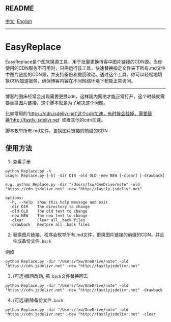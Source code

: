 ## README
[中文](Readme_zh.md), [English](Readme_en.md)

---

# EasyReplace

EasyReplace是个图床换源工具，用于批量更换博客中图片链接的CDN源。当你使用的CDN服务不可用时，只需运行该工具，快速替换指定文件夹下所有.md文件中图片链接的CDN源，并支持备份和撤回改动。通过这个工具，你可以轻松地切换CDN加速服务，确保博客内容在不同网络环境下都能正常访问。

---

博客的图床经常会出现需要更换cdn，这样国内网络才能正常打开，这个时候就需要替换图片链接，这个脚本就是为了解决这个问题。

比如常用的'https://cdn.jsdelivr.net'这个cdn加速，有时候会挂掉，需要替换'http://fastly.jsdelivr.net' 或者其他的cdn加速。

脚本枚举所有.md文件，更换图片链接的前缀的CDN


## 使用方法

1. 查看手册

```
python Replace.py -h
usage: Replace.py [-h] -dir DIR -old OLD -new NEW [-clear] [-drawback]

e.g. python Replace.py -dir "/Users/fxw/OneDrive/note" -old "https://cdn.jsdelivr.net" -new "http://fastly.jsdelivr.net"

options:
  -h, --help  show this help message and exit
  -dir DIR    The directory to change
  -old OLD    The old text to change
  -new NEW    The new text to change
  -clear      Clear all .back files
  -drawback   Restore all .back files
```

2. 替换图片链接，程序会枚举所有.md文件，更换图片链接的前缀的CDN，并且生成备份文件`.back`

例如

```
python Replace.py -dir "/Users/fxw/OneDrive/note" -old "https://cdn.jsdelivr.net" -new "http://fastlyjsdelivr.net"
```


3. (可选)撤回改动, 把`.back`文件替换回去

```
python Replace.py -dir "/Users/fxw/OneDrive/note" -old "https://cdn.jsdelivr.net" -new "http://fastlyjsdelivr.net" -drawback
```

4. (可选)删除备份文件`.back`
```
python Replace.py -dir "/Users/fxw/OneDrive/note" -old "https://cdn.jsdelivr.net" -new "http://fastlyjsdelivr.net" -clear
```

